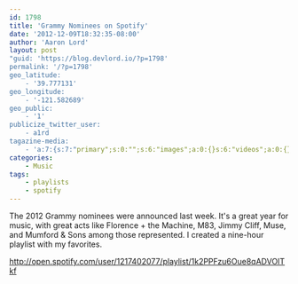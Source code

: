 ```yaml
---
id: 1798
title: 'Grammy Nominees on Spotify'
date: '2012-12-09T18:32:35-08:00'
author: 'Aaron Lord'
layout: post
"guid: 'https://blog.devlord.io/?p=1798'
permalink: '/?p=1798'
geo_latitude:
    - '39.777131'
geo_longitude:
    - '-121.582689'
geo_public:
    - '1'
publicize_twitter_user:
    - a1rd
tagazine-media:
    - 'a:7:{s:7:"primary";s:0:"";s:6:"images";a:0:{}s:6:"videos";a:0:{}s:11:"image_count";i:0;s:6:"author";s:8:"28099389";s:7:"blog_id";s:8:"28571045";s:9:"mod_stamp";s:19:"2012-12-10 02:34:26";}'
categories:
    - Music
tags:
    - playlists
    - spotify
---
```


The 2012 Grammy nominees were announced last week. It's a great year for music, with great acts like Florence + the Machine, M83, Jimmy Cliff, Muse, and Mumford &amp; Sons among those represented. I created a nine-hour playlist with my favorites.

http://open.spotify.com/user/1217402077/playlist/1k2PPFzu6Oue8qADVOITkf